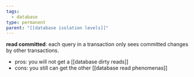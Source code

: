 ```yaml
---
tags:
  - database
type: permanent
parent: "[[database isolation levels]]"
---
```

**read committed**: each query in a transaction only sees committed changes by other transactions.
- pros: you will not get a [[database dirty reads]]
- cons: you still can get the other [[database read phenomenas]]
